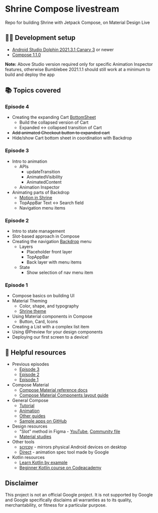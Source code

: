 # Shrine Compose livestream
Repo for building Shrine with Jetpack Compose, on Material Design Live

## 🧑‍💻 Development setup

- [Android Studio Dolphin 2021.3.1 Canary 3](https://developer.android.com/studio) or newer
- [Compose 1.1.0](https://developer.android.com/jetpack/compose)

**Note:** Above Studio version required only for specific Animation Inspector features, otherwise Bumblebee 2021.1.1 should still work at a minimum to build and deploy the app

## 📚 Topics covered

### Episode 4
- Creating the expanding Cart [BottomSheet](https://material.io/components/sheets-bottom#expanding-bottom-sheet)
  - Build the collapsed version of Cart
  - Expanded <-> collapsed transition of Cart
- ~~Add animated Checkout button to expanded cart~~
- Hide/show Cart bottom sheet in coordination with Backdrop

### Episode 3
- Intro to animation
  - APIs
    - updateTransition
    - AnimatedVisibility
    - AnimatedContent
  - Animation Inspector
- Animating parts of Backdrop
  - [Motion in Shrine](https://material.io/design/material-studies/shrine.html#motion)
  - TopAppBar Text <-> Search field
  - Navigation menu items

### Episode 2
- Intro to state management
- Slot-based approach in Compose
- Creating the navigation [Backdrop](https://developer.android.com/jetpack/compose/layouts/material#backdrop) menu
  - Layers
    - Placeholder front layer
    - TopAppBar
    - Back layer with menu items
  - State
    - Show selection of nav menu item

### Episode 1
- Compose basics on building UI
- Material Theming
  - Color, shape, and typography
  - [Shrine theme](https://material.io/design/material-studies/shrine.html#color)
- Using Material components in Compose
  - Button, Card, Icons
- Creating a List with a complex list item
- Using @Preview for your design components
- Deploying our first screen to a device!

## 🧰 Helpful resources

- Previous episodes
  - [Episode 3](https://www.youtube.com/watch?v=nCPEuWCQlWk) 
  - [Episode 2](https://www.youtube.com/watch?v=T9uMu8nIVM0)
  - [Episode 1](https://www.youtube.com/watch?v=6-1l2nrJpqI)
- Compose Material
  - [Compose Material reference docs](https://developer.android.com/reference/kotlin/androidx/compose/material/package-summary)
  - [Compose Material Components layout guide](https://developer.android.com/jetpack/compose/layouts/material)
- General Compose
  - [Tutorial](https://developer.android.com/jetpack/compose/tutorial)
  - [Animation](https://developer.android.com/jetpack/compose/animation)
  - [Other guides](https://developer.android.com/jetpack/compose/documentation)
  - [Sample apps on GitHub](https://github.com/android/compose-samples)
- Design resources
  - "Slot" method in Figma - [YouTube](https://www.youtube.com/watch?v=FOGgsPz3UTk), [Community file](https://www.figma.com/community/file/969234311094210750)
  - [Material studies](https://material.io/design/material-studies)
- Other tools
  - [scrcpy](https://github.com/Genymobile/scrcpy) - mirrors physical Android devices on desktop
  - [Direct](https://github.com/material-motion/direct) - animation spec tool made by Google
- Kotlin resources
  - [Learn Kotlin by example](https://play.kotlinlang.org/byExample/overview)
  - [Beginner Kotlin course on Codeacademy](https://www.codecademy.com/learn/learn-kotlin)

## Disclaimer

This project is not an official Google project. It is not supported by Google and Google specifically disclaims all warranties as to its quality, merchantability, or fitness for a particular purpose.
